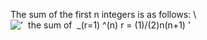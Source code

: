 The sum of the first n integers is as follows: \\
!['  the sum of  \_(r=1) \^(n) r = (1)/(2)n(n+1) '](../dictionary/equation_images/1619.1..png)
